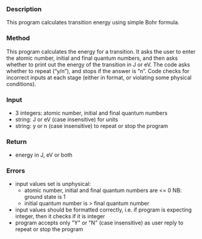 ### Description
This program calculates transition energy using simple Bohr formula.

### Method
This program calculates the energy for a transition. It asks the user to enter the atomic number, initial and final quantum numbers, and then asks whether to print out the energy of the transition in J or eV. The code asks whether to repeat (“y/n”), and stops if the answer is “n”. Code checks for incorrect inputs at each stage (either in format, or violating some physical conditions).

### Input
* 3 integers: atomic number, initial and final quantum numbers
* string: J or eV (case insensitive) for units
* string: y or n (case insensitive) to repeat or stop the program

### Return
* energy in J, eV or both

### Errors
* input values set is unphysical:
	- atomic number, initial and final quantum numbers are <= 0 NB: ground state is 1
	- initial quantum number is > final quantum number
* input values should be formatted correctly, i.e. if program is expecting integer, then it checks if it is integer
* program accepts only "Y" or "N" (case insensitive) as user reply to repeat or stop the program